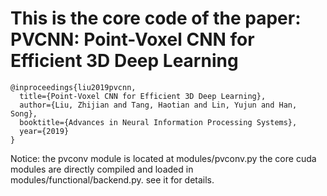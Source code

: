 # This is the core code of the paper: PVCNN: Point-Voxel CNN for Efficient 3D Deep Learning

```
@inproceedings{liu2019pvcnn,
  title={Point-Voxel CNN for Efficient 3D Deep Learning},
  author={Liu, Zhijian and Tang, Haotian and Lin, Yujun and Han, Song},
  booktitle={Advances in Neural Information Processing Systems},
  year={2019}
}
```

Notice: 
the pvconv module is located at modules/pvconv.py
the core cuda modules are directly compiled and loaded in modules/functional/backend.py. see it for details.
